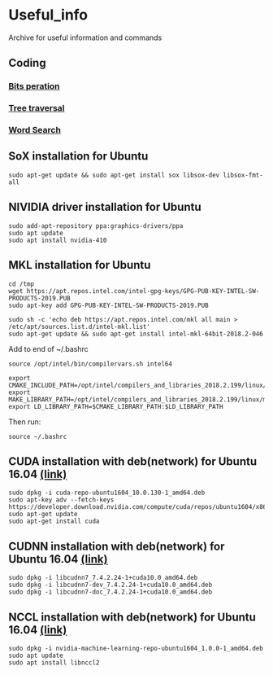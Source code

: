 # Useful_info
Archive for useful information and commands

## Coding

### [Bits peration](https://github.com/homink/useful_info/blob/master/BitsOperation.py)
### [Tree traversal](https://github.com/homink/useful_info/blob/master/TreeTraversal.py)
### [Word Search](https://github.com/homink/useful_info/blob/master/WordSearch.py)

## SoX installation for Ubuntu
```
sudo apt-get update && sudo apt-get install sox libsox-dev libsox-fmt-all
```

## NIVIDIA driver installation for Ubuntu
```
sudo add-apt-repository ppa:graphics-drivers/ppa
sudo apt update
sudo apt install nvidia-410
```

## MKL installation for Ubuntu
```
cd /tmp
wget https://apt.repos.intel.com/intel-gpg-keys/GPG-PUB-KEY-INTEL-SW-PRODUCTS-2019.PUB
sudo apt-key add GPG-PUB-KEY-INTEL-SW-PRODUCTS-2019.PUB

sudo sh -c 'echo deb https://apt.repos.intel.com/mkl all main > /etc/apt/sources.list.d/intel-mkl.list'
sudo apt-get update && sudo apt-get install intel-mkl-64bit-2018.2-046
```
Add to end of ~/.bashrc
```
source /opt/intel/bin/compilervars.sh intel64

export CMAKE_INCLUDE_PATH=/opt/intel/compilers_and_libraries_2018.2.199/linux/mkl/include
export MAKE_LIBRARY_PATH=/opt/intel/compilers_and_libraries_2018.2.199/linux/mkl/lib/intel64:/opt/intel/compilers_and_libraries_2018.2.199/linux/compiler/lib/intel64
export LD_LIBRARY_PATH=$CMAKE_LIBRARY_PATH:$LD_LIBRARY_PATH
```
Then run:
```
source ~/.bashrc
```

## CUDA installation with deb(network) for Ubuntu 16.04 [(link)](https://developer.nvidia.com/cuda-downloads?target_os=Linux&target_arch=x86_64&target_distro=Ubuntu&target_version=1604&target_type=debnetwork)
```
sudo dpkg -i cuda-repo-ubuntu1604_10.0.130-1_amd64.deb
sudo apt-key adv --fetch-keys https://developer.download.nvidia.com/compute/cuda/repos/ubuntu1604/x86_64/7fa2af80.pub
sudo apt-get update
sudo apt-get install cuda
```
## CUDNN installation with deb(network) for Ubuntu 16.04 [(link)](https://developer.nvidia.com/rdp/cudnn-download)
```
sudo dpkg -i libcudnn7_7.4.2.24-1+cuda10.0_amd64.deb
sudo dpkg -i libcudnn7-dev_7.4.2.24-1+cuda10.0_amd64.deb
sudo dpkg -i libcudnn7-doc_7.4.2.24-1+cuda10.0_amd64.deb
```

## NCCL installation with deb(network) for Ubuntu 16.04 [(link)](https://developer.nvidia.com/nccl/nccl-download)
```
sudo dpkg -i nvidia-machine-learning-repo-ubuntu1604_1.0.0-1_amd64.deb
sudo apt update
sudo apt install libnccl2
```
